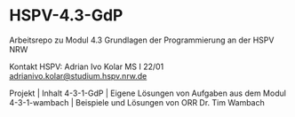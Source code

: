 # HSPV-4.3-GdP
Arbeitsrepo zu Modul 4.3 Grundlagen der Programmierung an der HSPV NRW

Kontakt HSPV:
Adrian Ivo Kolar
MS I 22/01
adrianivo.kolar@studium.hspv.nrw.de


Projekt | Inhalt
4-3-1-GdP | Eigene Lösungen von Aufgaben aus dem Modul 
4-3-1-wambach | Beispiele und Lösungen von ORR Dr. Tim Wambach